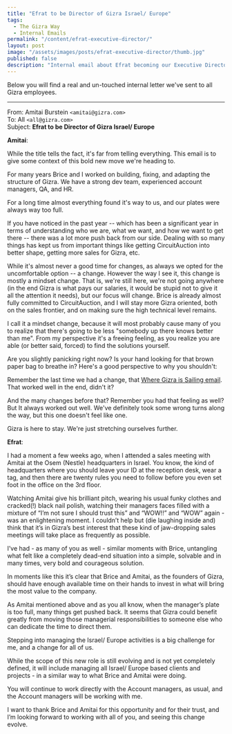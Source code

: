 ```yaml
---
title: "Efrat to be Director of Gizra Israel/ Europe"
tags:
  - The Gizra Way
  - Internal Emails
permalink: "/content/efrat-executive-director/"
layout: post
image: "/assets/images/posts/efrat-executive-director/thumb.jpg"
published: false
description: "Internal email about Efrat becoming our Executive Director."
---
```


Below you will find a real and un-touched internal letter we've sent to all Gizra employees.

---

From: Amitai Burstein `<amitai@gizra.com>`  
To: All `<all@gizra.com>`  
Subject: __Efrat to be Director of Gizra Israel/ Europe__

<!-- more -->

__Amitai__:


While the title tells the fact, it's far from telling everything. This email is to give some context of this bold new move we're heading to.

For many years Brice and I worked on building, fixing, and adapting the structure of Gizra. We have a strong dev team, experienced account managers, QA, and HR.

For a long time almost everything found it's way to us, and our plates were always way too full.

If you have noticed in the past year -- which has been a significant year in terms of understanding who we are, what we want, and how we want to get there -- there was a lot more push back from our side. Dealing with so many things has kept us from important things like getting CircuitAuction into better shape, getting more sales for Gizra, etc.

While it's almost never a good time for changes, as always we opted for the uncomfortable option -- a change. However the way I see it, this change is mostly a mindset change. That is, we're still here, we're not going anywhere (in the end Gizra is what pays our salaries, it would be stupid not to give it all the attention it needs), but our focus will change. Brice is already almost fully committed to CircuitAuction, and I will stay more Gizra oriented, both on the sales frontier, and on making sure the high technical level remains.

I call it a mindset change, because it will most probably cause many of you to realize that there's going to be less "somebody up there knows better than me". From my perspective it's a freeing feeling, as you realize you are able (or better said, forced) to find the solutions yourself.

Are you slightly panicking right now? Is your hand looking for that brown paper bag to breathe in? Here's a good perspective to why you shouldn't:

Remember the last time we had a change, that [Where Gizra is Sailing email](/content/where-gizra-is-sailing/). That worked well in the end, didn't it?

And the many changes before that? Remember you had that feeling as well? But It always worked out well. We've definitely took some wrong turns along the way, but this one doesn't feel like one.

Gizra is here to stay. We're just stretching ourselves further.


__Efrat__:

I had a moment a few weeks ago, when I attended a sales meeting with Amitai at the Osem (Nestle) headquarters in Israel. You know, the kind of headquarters where you should leave your ID at the reception desk, wear a tag, and then there are twenty rules you need to follow before you even set foot in the office on the 3rd floor.

Watching Amitai give his brilliant pitch, wearing his usual funky clothes and cracked(!) black nail polish, watching their managers faces filled with a mixture of “I’m not sure I should trust this” and “WOW!!” and “WOW” again - was an enlightening moment. I couldn’t help but (die laughing inside and) think that it’s in Gizra’s best interest that these kind of jaw-dropping sales meetings will take place as frequently as possible.

I’ve had - as many of you as well - similar moments with Brice, untangling what felt like a completely dead-end situation into a simple, solvable and in many times, very bold and courageous solution.

In moments like this it’s clear that Brice and Amitai, as the founders of Gizra, should have enough available time on their hands to invest in what will bring the most value to the company.

As Amitai mentioned above and as you all know, when the manager’s plate is too full, many things get pushed back. It seems that Gizra could benefit greatly from moving those managerial responsibilities to someone else who can dedicate the time to direct them.

Stepping into managing the Israel/ Europe activities is a big challenge for me, and a change for all of us.

While the scope of this new role is still evolving and is not yet completely defined, it will include managing all Israel/ Europe based clients and projects - in a similar way to what Brice and Amitai were doing.

You will continue to work directly with the Account managers, as usual, and the Account managers will be working with me.

I want to thank Brice and Amitai for this opportunity and for their trust, and I’m looking forward to working with all of you, and seeing this change evolve.
